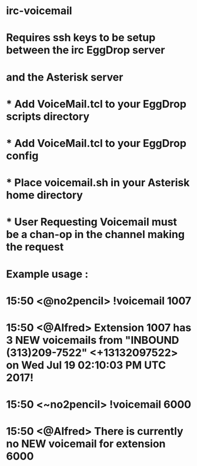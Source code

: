 # irc-voicemail
#
# Requires ssh keys to be setup between the irc EggDrop server
# and the Asterisk server
#
# * Add VoiceMail.tcl to your EggDrop scripts directory
# * Add VoiceMail.tcl to your EggDrop config
# * Place voicemail.sh in your Asterisk home directory
# * User Requesting Voicemail must be a chan-op in the channel making the request 
#
# Example usage :
# 15:50 <@no2pencil> !voicemail 1007
# 15:50 <@Alfred> Extension 1007 has 3 NEW voicemails from "INBOUND (313)209-7522" <+13132097522> on Wed Jul 19 02:10:03 PM UTC 2017!
#
# 15:50 <~no2pencil> !voicemail 6000
# 15:50 <@Alfred> There is currently no NEW voicemail for extension 6000
#
